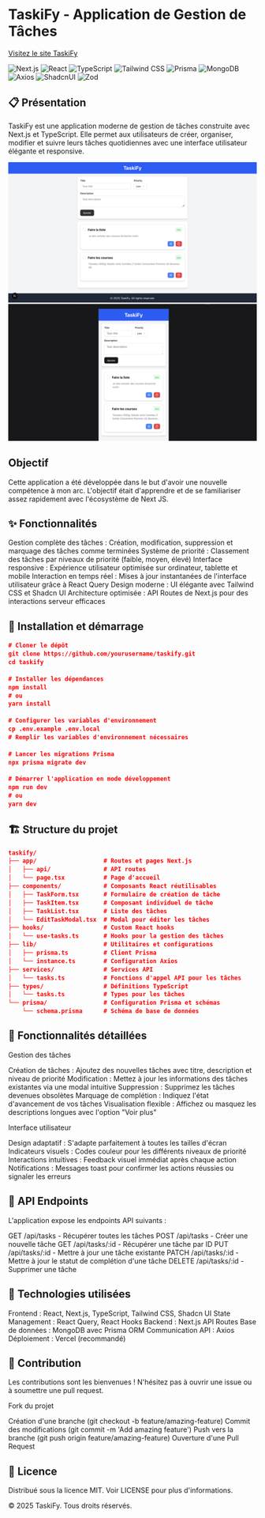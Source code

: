 # TaskiFy - Application de Gestion de Tâches

[Visitez le site TaskiFy](https://todolist-nextjs-nine-phi.vercel.app)

<img alt="Next.js" src="https://img.shields.io/badge/Next.js-000000?style=for-the-badge&amp;logo=next.js&amp;logoColor=white">
<img alt="React" src="https://img.shields.io/badge/React-61DAFB?style=for-the-badge&amp;logo=react&amp;logoColor=black">
<img alt="TypeScript" src="https://img.shields.io/badge/TypeScript-3178C6?style=for-the-badge&amp;logo=typescript&amp;logoColor=white">
<img alt="Tailwind CSS" src="https://img.shields.io/badge/Tailwind_CSS-38B2AC?style=for-the-badge&amp;logo=tailwind-css&amp;logoColor=white">
<img alt="Prisma" src="https://img.shields.io/badge/Prisma-2D3748?style=for-the-badge&amp;logo=prisma&amp;logoColor=white">
<img alt="MongoDB" src="https://img.shields.io/badge/MongoDB-47A248?style=for-the-badge&amp;logo=mongodb&amp;logoColor=white">
<img alt="Axios" src="https://img.shields.io/badge/Axios-5A29E4?style=for-the-badge&amp;logo=axios&amp;logoColor=white">
<img alt="ShadcnUI" src="https://img.shields.io/badge/Shadcn_UI-000000?style=for-the-badge&amp;logo=shadcnui&amp;logoColor=white">
<img alt="Zod" src="https://img.shields.io/badge/Zod-3068B7?style=for-the-badge&amp;logo=zod&amp;logoColor=white">

## 📋 Présentation

TaskiFy est une application moderne de gestion de tâches construite avec Next.js et TypeScript. Elle permet aux utilisateurs de créer, organiser, modifier et suivre leurs tâches quotidiennes avec une interface utilisateur élégante et responsive.

<img alt="Capture d'écran de l'application" src="public/TaskiFy_pc.png">
<img alt="Capture d'écran de l'application" src="public/TaskiFy_tel.png">

## Objectif

Cette application a été développée dans le but d'avoir une nouvelle compétence à mon arc. L'objectif était d'apprendre et de se familiariser assez rapidement avec l'écosystème de Next JS.

## ✨ Fonctionnalités

Gestion complète des tâches : Création, modification, suppression et marquage des tâches comme terminées
Système de priorité : Classement des tâches par niveaux de priorité (faible, moyen, élevé)
Interface responsive : Expérience utilisateur optimisée sur ordinateur, tablette et mobile
Interaction en temps réel : Mises à jour instantanées de l'interface utilisateur grâce à React Query
Design moderne : UI élégante avec Tailwind CSS et Shadcn UI
Architecture optimisée : API Routes de Next.js pour des interactions serveur efficaces

## 🚀 Installation et démarrage

```json
# Cloner le dépôt
git clone https://github.com/yourusername/taskify.git
cd taskify

# Installer les dépendances
npm install
# ou
yarn install

# Configurer les variables d'environnement
cp .env.example .env.local
# Remplir les variables d'environnement nécessaires

# Lancer les migrations Prisma
npx prisma migrate dev

# Démarrer l'application en mode développement
npm run dev
# ou
yarn dev

```

## 🏗️ Structure du projet

```json
taskify/
├── app/                   # Routes et pages Next.js
│   ├── api/               # API routes
│   └── page.tsx           # Page d'accueil
├── components/            # Composants React réutilisables
│   ├── TaskForm.tsx       # Formulaire de création de tâche
│   ├── TaskItem.tsx       # Composant individuel de tâche
│   ├── TaskList.tsx       # Liste des tâches
│   └── EditTaskModal.tsx  # Modal pour éditer les tâches
├── hooks/                 # Custom React hooks
│   └── use-tasks.ts       # Hooks pour la gestion des tâches
├── lib/                   # Utilitaires et configurations
│   ├── prisma.ts          # Client Prisma
│   └── instance.ts        # Configuration Axios
├── services/              # Services API
│   └── tasks.ts           # Fonctions d'appel API pour les tâches
├── types/                 # Définitions TypeScript
│   └── tasks.ts           # Types pour les tâches
└── prisma/                # Configuration Prisma et schémas
    └── schema.prisma      # Schéma de base de données
```

## 📱 Fonctionnalités détaillées

Gestion des tâches

Création de tâches : Ajoutez des nouvelles tâches avec titre, description et niveau de priorité
Modification : Mettez à jour les informations des tâches existantes via une modal intuitive
Suppression : Supprimez les tâches devenues obsolètes
Marquage de complétion : Indiquez l'état d'avancement de vos tâches
Visualisation flexible : Affichez ou masquez les descriptions longues avec l'option "Voir plus"

Interface utilisateur

Design adaptatif : S'adapte parfaitement à toutes les tailles d'écran
Indicateurs visuels : Codes couleur pour les différents niveaux de priorité
Interactions intuitives : Feedback visuel immédiat après chaque action
Notifications : Messages toast pour confirmer les actions réussies ou signaler les erreurs

## 🔗 API Endpoints

L'application expose les endpoints API suivants :

GET /api/tasks - Récupérer toutes les tâches
POST /api/tasks - Créer une nouvelle tâche
GET /api/tasks/:id - Récupérer une tâche par ID
PUT /api/tasks/:id - Mettre à jour une tâche existante
PATCH /api/tasks/:id - Mettre à jour le statut de complétion d'une tâche
DELETE /api/tasks/:id - Supprimer une tâche

## 🧩 Technologies utilisées

Frontend : React, Next.js, TypeScript, Tailwind CSS, Shadcn UI
State Management : React Query, React Hooks
Backend : Next.js API Routes
Base de données : MongoDB avec Prisma ORM
Communication API : Axios
Déploiement : Vercel (recommandé)

## 🤝 Contribution

Les contributions sont les bienvenues ! N'hésitez pas à ouvrir une issue ou à soumettre une pull request.

Fork du projet

Création d'une branche (git checkout -b feature/amazing-feature)
Commit des modifications (git commit -m 'Add amazing feature')
Push vers la branche (git push origin feature/amazing-feature)
Ouverture d'une Pull Request

## 📄 Licence

Distribué sous la licence MIT. Voir LICENSE pour plus d'informations.

© 2025 TaskiFy. Tous droits réservés.
